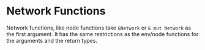 # Network Functions
Network functions, like node functions take `&Network` or `& mut Network` as the first argument. It has the same restrictions as the env/node functions for the arguments and the return types.
